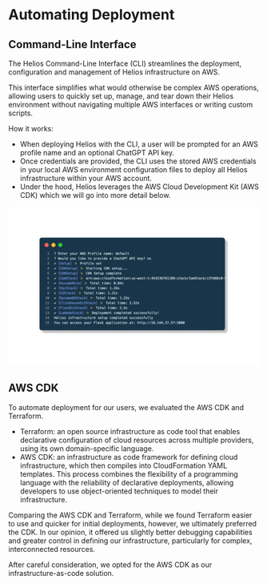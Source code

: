 # Automating Deployment

## Command-Line Interface

The Helios Command-Line Interface (CLI) streamlines the deployment, configuration and management of Helios infrastructure on AWS.

This interface simplifies what would otherwise be complex AWS operations, allowing users to quickly set up, manage, and tear down their Helios environment without navigating multiple AWS interfaces or writing custom scripts.

How it works:

- When deploying Helios with the CLI, a user will be prompted for an AWS profile name and an optional ChatGPT API key.
- Once credentials are provided, the CLI uses the stored AWS credentials in your local AWS environment configuration files to deploy all Helios infrastructure within your AWS account.
- Under the hood, Helios leverages the AWS Cloud Development Kit (AWS CDK) which we will go into more detail below.

![CLI](/case_study/cli_dropshadow.png)

## AWS CDK

To automate deployment for our users, we evaluated the AWS CDK and Terraform.

- Terraform: an open source infrastructure as code tool that enables declarative configuration of cloud resources across multiple providers, using its own domain-specific language.
- AWS CDK: an infrastructure as code framework for defining cloud infrastructure, which then compiles into CloudFormation YAML templates. This process combines the flexibility of a programming language with the reliability of declarative deployments, allowing developers to use object-oriented techniques to model their infrastructure.

Comparing the AWS CDK and Terraform, while we found Terraform easier to use and quicker for initial deployments, however, we ultimately preferred the CDK. In our opinion, it offered us slightly better debugging capabilities and greater control in defining our infrastructure, particularly for complex, interconnected resources.

After careful consideration, we opted for the AWS CDK as our infrastructure-as-code solution.

